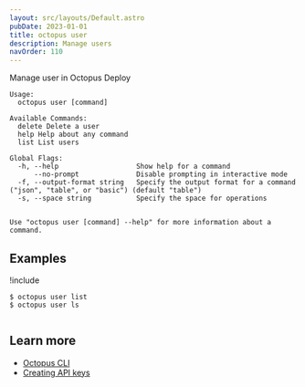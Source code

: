 ```yaml
---
layout: src/layouts/Default.astro
pubDate: 2023-01-01
title: octopus user
description: Manage users
navOrder: 110
---
```


Manage user in Octopus Deploy


```text
Usage:
  octopus user [command]

Available Commands:
  delete Delete a user
  help Help about any command
  list List users

Global Flags:
  -h, --help                   Show help for a command
      --no-prompt              Disable prompting in interactive mode
  -f, --output-format string   Specify the output format for a command ("json", "table", or "basic") (default "table")
  -s, --space string           Specify the space for operations


Use "octopus user [command] --help" for more information about a command.
```

## Examples

!include <samples-instance>


```text
$ octopus user list
$ octopus user ls


```

## Learn more

- [Octopus CLI](/docs/octopus-rest-api/cli/index.md)
- [Creating API keys](/docs/octopus-rest-api/how-to-create-an-api-key.md)